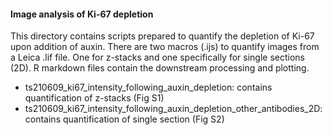#### Image analysis of Ki-67 depletion

This directory contains scripts prepared to quantify the depletion of Ki-67 upon addition of auxin. There are two macros (.ijs) to quantify images from a Leica .lif file. One for z-stacks and one specifically for single sections (2D). R markdown files contain the downstream processing and plotting.

  * ts210609_ki67_intensity_following_auxin_depletion: contains quantification of z-stacks (Fig S1)
  * ts210609_ki67_intensity_following_auxin_depletion_other_antibodies_2D: contains quantification of single section (Fig S2)